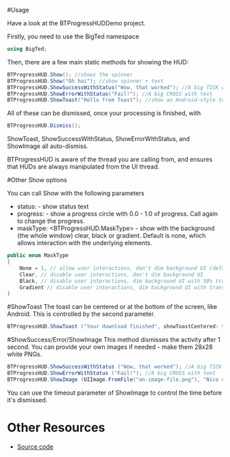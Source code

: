#Usage

Have a look at the BTProgressHUDDemo project.

Firstly, you need to use the BigTed namespace

```csharp
using BigTed;
```

Then, there are a few main static methods for showing the HUD:

```csharp
BTProgressHUD.Show(); //shows the spinner
BTProgressHUD.Show("Oh hai"); //show spinner + text
BTProgressHUD.ShowSuccessWithStatus("Wow, that worked"); //A big TICK with text
BTProgressHUD.ShowErrorWithStatus("Fail!"); //A big CROSS with text
BTProgressHUD.ShowToast("Hello from Toast"); //show an Android-style toast
```
All of these can be dismissed, once your processing is finished, with

```csharp
BTProgressHUD.Dismiss();
```

ShowToast, ShowSuccessWithStatus, ShowErrorWithStatus, and ShowImage all auto-dismiss.

BTProgressHUD is aware of the thread you are calling from, and ensures that HUDs are always manipulated from the UI thread.


#Other Show options

You can call Show with the following parameters

* status: <string> - show status text
* progress: <float> - show a progress circle with 0.0 - 1.0 of progress. Call again to change the progress.
* maskType: <BTProgressHUD.MaskType> - show with the background (the whole window) clear, black or gradient. Default is none, which allows interaction with the underlying elements.

```csharp
public enum MaskType
{
	None = 1, // allow user interactions, don't dim background UI (default)
	Clear, // disable user interactions, don't dim background UI
	Black, // disable user interactions, dim background UI with 50% translucent black
	Gradient // disable user interactions, dim background UI with translucent radial gradient (a-la-alertView)
}
```

#ShowToast
The toast can be centered or at the bottom of the screen, like Android. This is controlled by the second parameter.

```csharp
BTProgressHUD.ShowToast ("Your download finished", showToastCentered: false);
```

#ShowSuccess/Error/ShowImage
This method dismisses the activity after 1 second. You can provide your own images if needed - make them 28x28 white PNGs.

```csharp
BTProgressHUD.ShowSuccessWithStatus ("Wow, that worked"); //A big TICK with text
BTProgressHUD.ShowErrorWithStatus ("Fail!"); //A big CROSS with text
BTProgressHUD.ShowImage (UIImage.FromFile("an-image-file.png"), "Nice one Stu!");
```

You can use the timeout parameter of ShowImage to control the time before it's dismissed.

# Other Resources

* [Source code](https://github.com/nicwise/BTProgressHUD/)
